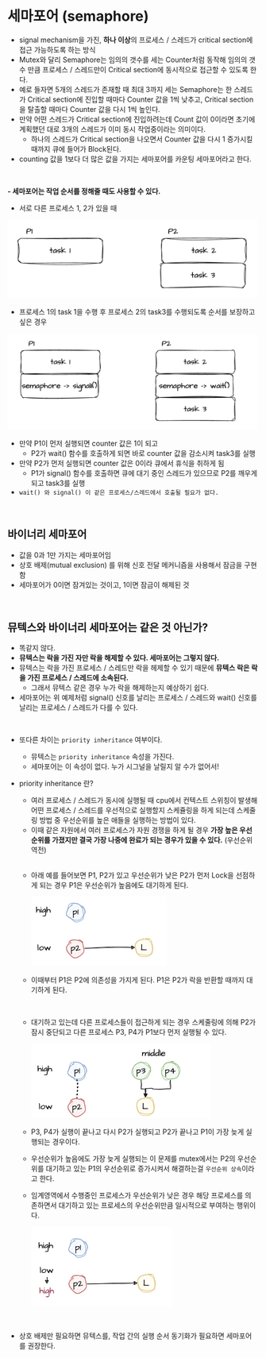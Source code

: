 # 세마포어 (semaphore)
- signal mechanism을 가진, **하나 이상**의 프로세스 / 스레드가 critical section에 접근 가능하도록 하는 방식
- Mutex와 달리 Semaphore는 임의의 갯수를 세는 Counter처럼 동작해 임의의 갯수 만큼 프로세스 / 스레드만이 Critical section에 동시적으로 접근할 수 있도록 한다.
- 예로 들자면 5개의 스레드가 존재할 때 최대 3까지 세는 Semaphore는 한 스레드가 Critical section에 진입할 때마다 Counter 값을 1씩 낮추고, Critical section을 탈출할 때마다 Counter 값을 다시 1씩 높인다.
- 만약 어떤 스레드가 Critical section에 진입하려는데 Count 값이 0이라면 초기에 계획했던 대로 3개의 스레드가 이미 동시 작업중이라는 의미이다.
    - 하나의 스레드가 Critical section을 나오면서 Counter 값을 다시 1 증가시킬 때까지 큐에 들어가 Block된다.
- counting 값을 1보다 더 많은 값을 가지는 세마포어를 카운팅 세마포어라고 한다.

<br>

**- 세마포어는 작업 순서를 정해줄 때도 사용할 수 있다.**
- 서로 다른 프로세스 1, 2가 있을 때

![img.png](img/semaphore/img_1.png)

- 프로세스 1의 task 1을 수행 후 프로세스 2의 task3를 수행되도록 순서를 보장하고 싶은 경우

![img_1.png](img/semaphore/img_2.png)

- 만약 P1이 먼저 실행되면 counter 값은 1이 되고
    - P2가 wait() 함수를 호출하게 되면 바로 counter 값을 감소시켜 task3를 실행
- 만약 P2가 먼저 실행되면 counter 값은 0이라 큐에서 휴식을 취하게 됨
    - P1가 signal() 함수를 호출하면 큐에 대기 중인 스레드가 있으므로 P2를 깨우게 되고 task3를 실행
- `wait() 와 signal() 이 같은 프로세스/스레드에서 호출될 필요가 없다.`

<br>

## 바이너리 세마포어
- 값을 0과 1만 가지는 세마포어임
- 상호 배제(mutual exclusion) 를 위해 신호 전달 메커니즘을 사용해서 잠금을 구현함
- 세마포어가 0이면 잠겨있는 것이고, 1이면 잠금이 해제된 것

<br>

## 뮤텍스와 바이너리 세마포어는 같은 것 아닌가?
- 똑같지 않다.
- **뮤텍스는 락을 가진 자만 락을 해제할 수 있다. 세마포어는 그렇지 않다.**
- 뮤텍스는 락을 가진 프로세스 / 스레드만 락을 헤제할 수 있기 때문에 **뮤텍스 락은 락을 가진 프로세스 / 스레드에 소속된다.**
    - 그래서 뮤텍스 같은 경우 누가 락을 해제하는지 예상하기 쉽다.
- 세마포어는 위 예제처럼 signal() 신호를 날리는 프로세스 / 스레드와 wait() 신호를 날리는 프로세스 / 스레드가 다를 수 있다.

<br>

- 또다른 차이는 `priority inheritance` 여부이다.
  - 뮤텍스는 `priority inheritance` 속성을 가진다.
  - 세마포어는 이 속성이 없다. 누가 시그널을 날릴지 알 수가 없어서!
- priority inheritance 란?
    - 여러 프로세스 / 스레드가 동시에 실행될 때 cpu에서 컨텍스트 스위칭이 발생해 어떤 프로세스 / 스레드를 우선적으로 실행할지 스케쥴링을 하게 되는데 스케줄링 방법 중 우선순위를 높은 애들을 실행하는 방법이 있다.
    - 이때 같은 자원에서 여러 프로세스가 자원 경쟁을 하게 될 경우 **가장 높은 우선순위를 가졌지만 결국 가장 나중에 완료가 되는 경우가 있을 수 있다.** (우선순위 역전)
   
    <br>
    
    - 아래 예를 들어보면 P1, P2가 있고 우선순위가 낮은 P2가 먼저 Lock을 선점하게 되는 경우 P1은 우선순위가 높음에도 대기하게 된다.

      ![img.png](img/semaphore/img.png)

    - 이때부터 P1은 P2에 의존성을 가지게 된다. P1은 P2가 락을 반환할 때까지 대기하게 된다. 
    
    <br>
     
    - 대기하고 있는데 다른 프로세스들이 접근하게 되는 경우 스케줄링에 의해 P2가 잠시 중단되고 다른 프로세스 P3, P4가 P1보다 먼저 실행될 수 있다.
   
      ![img_2.png](img/semaphore/img_4.png)
  
    - P3, P4가 실행이 끝나고 다시 P2가 실행되고 P2가 끝나고 P1이 가장 늦게 실행되는 경우이다.
    - 우선순위가 높음에도 가장 늦게 실행되는 이 문제를 mutex에서는 P2의 우선순위를 대기하고 있는 P1의 우선순위로 증가시켜서 해결하는걸 `우선순위 상속`이라고 한다.
    - 임계영역에서 수행중인 프로세스가 우선순위가 낮은 경우 해당 프로세스를 의존하면서 대기하고 있는 프로세스의 우선순위만큼 일시적으로 부여하는 행위이다.
    
      ![img_3.png](img/semaphore/img_5.png)

<br>

- 상호 배제만 필요하면 뮤텍스를, 작업 간의 실행 순서 동기화가 필요하면 세마포어를 권장한다.
